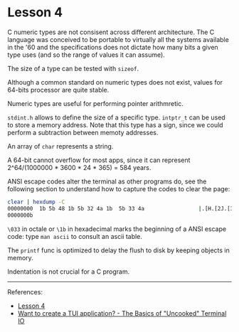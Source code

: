 # Lesson 4

C numeric types are not consisent across different architecture. The C language was conceived to be portable to virtually all the systems available in the '60 and the specifications does not dictate how many bits a given type uses (and so the range of values it can assume).

The size of a type can be tested with `sizeof`.

Although a common standard on numeric types does not exist, values for 64-bits processor are quite stable.

Numeric types are useful for performing pointer arithmretic.

`stdint.h` allows to define the size of a specific type. `intptr_t` can be used to store a memory address. Note that this type has a sign, since we could perform a subtraction between memoty addresses.

An array of `char` represents a string.

A 64-bit cannot overflow for most apps, since it can represent  2^64/(1000000 * 3600 * 24 * 365) = 584 years.

ANSI escape codes alter the terminal as other programs do, see the following section to understand how to capture the codes to clear the page:
```bash
clear | hexdump -C
00000000  1b 5b 48 1b 5b 32 4a 1b  5b 33 4a                 |.[H.[2J.[3J|
0000000b
```

`\033` in octale or `\1b` in hexadecimal marks the beginning of a ANSI escape code: type `man ascii` to consult an ascii table. 

The `printf` func is optimized to delay the flush to disk by keeping objects in memory.

Indentation is not crucial for a C program.

---

References:
- [Lesson 4](https://www.youtube.com/watch?v=YNsXyasn4R4)
- [Want to create a TUI application? - The Basics of "Uncooked" Terminal IO](https://zig.news/lhp/want-to-create-a-tui-application-the-basics-of-uncooked-terminal-io-17gm)
